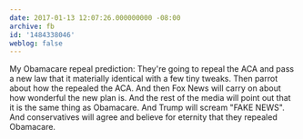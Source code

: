 ```yaml
---
date: 2017-01-13 12:07:26.000000000 -08:00
archive: fb
id: '1484338046'
weblog: false
---
```


My Obamacare repeal prediction: They're going to repeal the ACA and pass a new law that it materially identical with a few tiny tweaks. Then parrot about how the repealed the ACA. And then Fox News will carry on about how wonderful the new plan is. And the rest of the media will point out that it is the same thing as Obamacare. And Trump will scream "FAKE NEWS". And conservatives will agree and believe for eternity that they repealed Obamacare.
